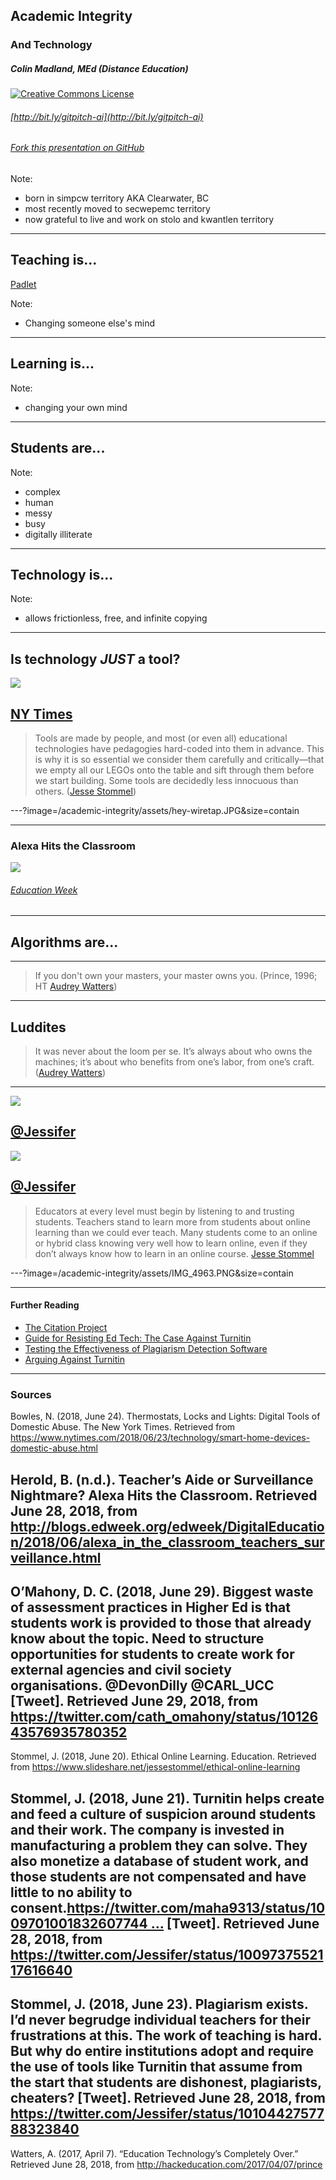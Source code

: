 ## Academic Integrity
### And Technology

##### Colin Madland, MEd (Distance Education)

<a rel="license" href="http://creativecommons.org/licenses/by-sa/4.0/"><img alt="Creative Commons License" style="border-width:0" src="https://i.creativecommons.org/l/by-sa/4.0/88x31.png" /></a>

###### [http://bit.ly/gitpitch-ai](http://bit.ly/gitpitch-ai)
###### [Fork this presentation on GitHub](https://github.com/cmadland/gitpitch)

Note:
- born in simpcw territory AKA Clearwater, BC
- most recently moved to secwepemc territory
- now grateful to live and work on stolo and kwantlen territory
---
## Teaching is...

[Padlet](https://padlet.com/colin_madland/academicintegrity)

Note:
- Changing someone else's mind
---
## Learning is...

Note:
- changing your own mind
---
## Students are...

Note:
- complex
- human
- messy
- busy
- digitally illiterate
---
## Technology is...

Note:
- allows frictionless, free, and infinite copying
---
Is technology *JUST* a tool?
---
![](/academic-integrity/assets/technology-and-abuse.png)

[NY Times](https://www.nytimes.com/2018/06/23/technology/smart-home-devices-domestic-abuse.html)
---
> Tools are made by people, and most (or even all) educational technologies have pedagogies hard-coded into them in advance. This is why it is so essential we consider them carefully and critically—that we empty all our LEGOs onto the table and sift through them before we start building. Some tools are decidedly less innocuous than others. ([Jesse Stommel](https://www.slideshare.net/jessestommel/ethical-online-learning))

---?image=/academic-integrity/assets/hey-wiretap.JPG&size=contain


---
### Alexa Hits the Classroom
![](/academic-integrity/assets/amazon-surveillance.png)

###### [Education Week](http://blogs.edweek.org/edweek/DigitalEducation/2018/06/alexa_in_the_classroom_teachers_surveillance.html)
---
## Algorithms are...
---
>If you don't own your masters, your master owns you. (Prince, 1996; HT [Audrey Watters](https://hackeducation.com/2017/04/07/prince))
---

## Luddites
>It was never about the loom per se. It’s always about who owns the machines; it’s about who benefits from one’s labor, from one’s craft. ([Audrey Watters](http://hackeducation.com/2017/04/07/prince))

---
![](/academic-integrity/assets/Stommel-Tweet.png)

[@Jessifer](https://twitter.com/Jessifer/status/1009737552117616640)
---
![](/academic-integrity/assets/Stommel-tweet-2.png)

[@Jessifer](https://twitter.com/Jessifer/status/1010442757788323840)
---
> Educators at every level must begin by listening to and trusting students. Teachers stand to learn more from students about online learning than we could ever teach. Many students come to an online or hybrid class knowing very well how to learn online, even if they don’t always know how to learn in an online course. [Jesse Stommel](https://www.slideshare.net/jessestommel/ethical-online-learning)

---?image=/academic-integrity/assets/IMG_4963.PNG&size=contain


---
#### Further Reading
- [The Citation Project](http://www.citationproject.net/)
- [Guide for Resisting Ed Tech: The Case Against Turnitin](http://hybridpedagogy.org/resisting-edtech/)
- [Testing the Effectiveness of Plagiarism Detection Software](http://plagiat.htw-berlin.de/software-en/test2013/report-2013/)
- [Arguing Against Turnitin](https://rmoorehoward.wordpress.com/2013/05/04/arguing-against-turnitin/)

---
### Sources
Bowles, N. (2018, June 24). Thermostats, Locks and Lights: Digital Tools of Domestic Abuse. The New York Times. Retrieved from https://www.nytimes.com/2018/06/23/technology/smart-home-devices-domestic-abuse.html

Herold, B. (n.d.). Teacher’s Aide or Surveillance Nightmare? Alexa Hits the Classroom. Retrieved June 28, 2018, from http://blogs.edweek.org/edweek/DigitalEducation/2018/06/alexa_in_the_classroom_teachers_surveillance.html
---
O’Mahony, D. C. (2018, June 29). Biggest waste of assessment practices in Higher Ed is that students work is provided to those that already know about the topic. Need to structure opportunities for students to create work for external agencies and civil society organisations. @DevonDilly @CARL_UCC [Tweet]. Retrieved June 29, 2018, from https://twitter.com/cath_omahony/status/1012643576935780352
---

Stommel, J. (2018, June 20). Ethical Online Learning. Education. Retrieved from https://www.slideshare.net/jessestommel/ethical-online-learning

Stommel, J. (2018, June 21). Turnitin helps create and feed a culture of suspicion around students and their work. The company is invested in manufacturing a problem they can solve. They also monetize a database of student work, and those students are not compensated and have little to no ability to consent.https://twitter.com/maha9313/status/1009701001832607744 … [Tweet]. Retrieved June 28, 2018, from https://twitter.com/Jessifer/status/1009737552117616640
---
Stommel, J. (2018, June 23). Plagiarism exists. I’d never begrudge individual teachers for their frustrations at this. The work of teaching is hard. But why do entire institutions adopt and require the use of tools like Turnitin that assume from the start that students are dishonest, plagiarists, cheaters? [Tweet]. Retrieved June 28, 2018, from https://twitter.com/Jessifer/status/1010442757788323840
---
Watters, A. (2017, April 7). “Education Technology’s Completely Over.” Retrieved June 28, 2018, from http://hackeducation.com/2017/04/07/prince
